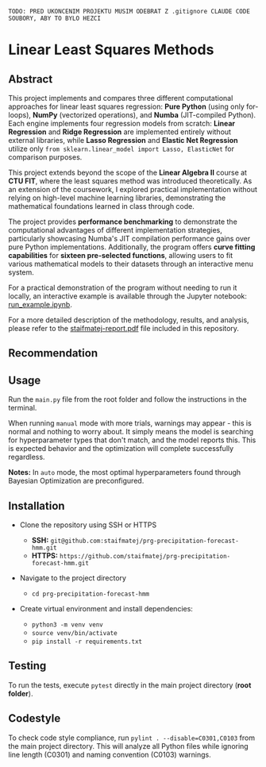 ``` 
TODO: PRED UKONCENIM PROJEKTU MUSIM ODEBRAT Z .gitignore CLAUDE CODE SOUBORY, ABY TO BYLO HEZCI
```

# Linear Least Squares Methods


## Abstract

This project implements and compares three different
  computational approaches for linear least squares
  regression: **Pure Python** (using only for-loops),
  **NumPy** (vectorized operations), and **Numba**
  (JIT-compiled Python). Each engine implements four
  regression models from scratch: **Linear Regression** and
   **Ridge Regression** are implemented entirely without
  external libraries, while **Lasso Regression** and
  **Elastic Net Regression** utilize only `from
  sklearn.linear_model import Lasso, ElasticNet` for
  comparison purposes.

  This project extends beyond the scope of the **Linear 
  Algebra II** course at **CTU FIT**, where the least
  squares method was introduced theoretically. As an
  extension of the coursework, I explored practical
  implementation without relying on high-level machine
  learning libraries, demonstrating the mathematical
  foundations learned in class through code.

  The project provides **performance benchmarking** to
  demonstrate the computational advantages of different
  implementation strategies, particularly showcasing
  Numba's JIT compilation performance gains over pure
  Python implementations. Additionally, the program offers
  **curve fitting capabilities** for **sixteen pre-selected
   functions**, allowing users to fit various mathematical
  models to their datasets through an interactive menu
  system.

For a practical demonstration of the program without
  needing to run it locally, an interactive example is
  available through the Jupyter notebook:
  [run_example.ipynb](run_example.ipynb).


For a more detailed description of the methodology, results, and analysis, please refer to the [staifmatej-report.pdf](staifmatej-report.pdf) file included in this repository.

## Recommendation

## Usage

Run the `main.py` file from the root folder and follow the instructions in the terminal.

When running `manual` mode with more trials, warnings may appear - this is normal and nothing to worry about. It simply means the model is searching for hyperparameter types that don't match, and the model reports this. This is expected behavior and the optimization will complete successfully regardless.


**Notes:**
In `auto` mode, the most optimal hyperparameters found through Bayesian Optimization are preconfigured.

## Installation

- Clone the repository using SSH or HTTPS
    - **SSH:** `git@github.com:staifmatej/prg-precipitation-forecast-hmm.git`
    - **HTTPS:** `https://github.com/staifmatej/prg-precipitation-forecast-hmm.git`

- Navigate to the project directory

    - `cd prg-precipitation-forecast-hmm`

- Create virtual environment and install dependencies:

    - `python3 -m venv venv`
    - `source venv/bin/activate`
    - `pip install -r requirements.txt`

## Testing

To run the tests, execute `pytest` directly in the main project directory (**root folder**).

## Codestyle

To check code style compliance, run `pylint . --disable=C0301,C0103` from the main project directory. This will analyze all Python files while ignoring line length (C0301) and naming convention (C0103) warnings.
